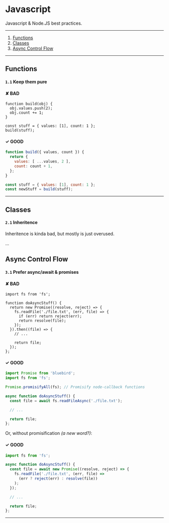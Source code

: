 # Javascript

Javascript & Node.JS best practices.

---

1. [Functions](#functions)
2. [Classes](#classes)
3. [Async Control Flow](#async-control-flow)

---

## Functions

#### `1.1` Keep them pure

#### ✘ BAD

```
function build(obj) {
  obj.values.push(2);
  obj.count += 1;
}

const stuff = { values: [1], count: 1 };
build(stuff);
```

#### ✓ GOOD

```js
function build({ values, count }) {
  return {
    values: [ ...values, 2 ],
    count: count + 1,
  };
}

const stuff = { values: [1], count: 1 };
const newStuff = build(stuff);
```

---

## Classes

#### `2.1` Inheritence

Inheritence is kinda bad, but mostly is just overused.

...

## Async Control Flow

#### `3.1` Prefer async/await & promises

#### ✘ BAD

```
import fs from 'fs';

function doAsyncStuff() {
  return new Promise((resolve, reject) => {
    fs.readFile('./file.txt', (err, file) => {
      if (err) return reject(err);
      return resolve(file);
    });
  }).then((file) => {
    // ...

    return file;
  });
};
```

#### ✓ GOOD

```js
import Promise from 'bluebird';
import fs from 'fs';

Promise.promisifyAll(fs); // Promisify node-callback functions

async function doAsyncStuff() {
  const file = await fs.readFileAsync('./file.txt');

  // ...

  return file;
};
```

Or, without promisification _(a new word?)_:

#### ✓ GOOD

```js
import fs from 'fs';

async function doAsyncStuff() {
  const file = await new Promise((resolve, reject) => {
    fs.readFile('./file.txt', (err, file) =>
      (err ? reject(err) : resolve(file))
    );
  });

  // ...

  return file;
};
```

---
